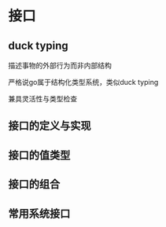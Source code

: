 # 接口

## duck typing

描述事物的外部行为而非内部结构

严格说go属于结构化类型系统，类似duck typing

兼具灵活性与类型检查

## 接口的定义与实现



## 接口的值类型

## 接口的组合

## 常用系统接口
